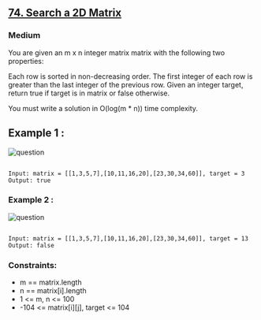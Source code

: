 ## [74. Search a 2D Matrix](https://leetcode.com/problems/search-a-2d-matrix/description/)


### Medium


You are given an m x n integer matrix matrix with the following two properties:

Each row is sorted in non-decreasing order.
The first integer of each row is greater than the last integer of the previous row.
Given an integer target, return true if target is in matrix or false otherwise.

You must write a solution in O(log(m * n)) time complexity.

## Example 1 :

![question](https://assets.leetcode.com/uploads/2020/10/05/mat.jpg)
~~~

Input: matrix = [[1,3,5,7],[10,11,16,20],[23,30,34,60]], target = 3
Output: true
~~~

### Example 2 :

![question](https://assets.leetcode.com/uploads/2020/10/05/mat.jpg)
~~~

Input: matrix = [[1,3,5,7],[10,11,16,20],[23,30,34,60]], target = 13
Output: false

~~~

### Constraints:

- m == matrix.length
- n == matrix[i].length
- 1 <= m, n <= 100
- -104 <= matrix[i][j], target <= 104
 
